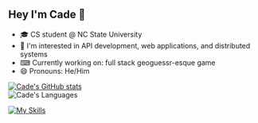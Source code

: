 ## Hey I'm Cade 👋 
- 🎓 CS student @ NC State University
- 🔬 I'm interested in API development, web applications, and distributed systems
- ⌨ Currently working on: full stack geoguessr-esque game
- 😄 Pronouns: He/Him

[![Cade's GitHub stats](https://github-readme-stats.vercel.app/api?username=cadecuddy&show_icons=true&layout=compact&theme=vue-dark&count_private=true)](https://github.com/anuraghazra/github-readme-stats)
<br>
![Cade's Languages](https://github-readme-stats.vercel.app/api/top-langs/?username=cadecuddy&show_icons=true&layout=compact&theme=vue-dark&count_private=true)

[![My Skills](https://skillicons.dev/icons?i=py,go,react,ts,nextjs,tailwind,java,rust,git,linux,nodejs)](https://skillicons.dev)
